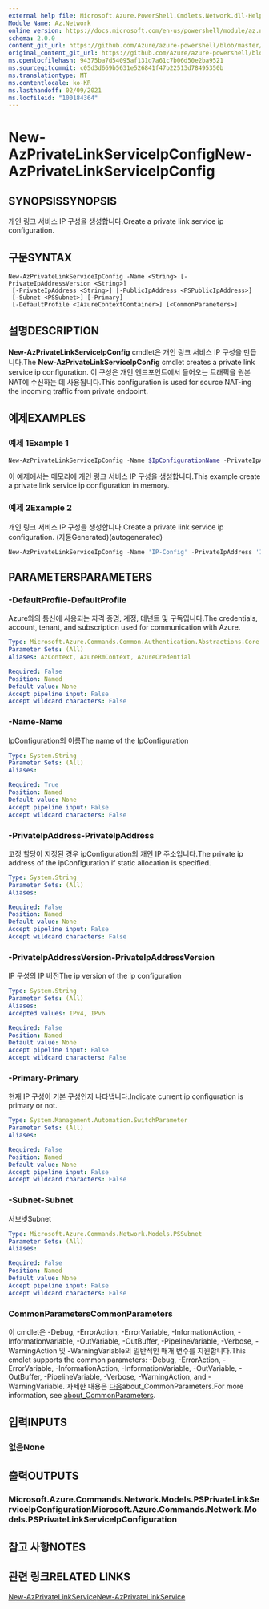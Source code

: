 ```yaml
---
external help file: Microsoft.Azure.PowerShell.Cmdlets.Network.dll-Help.xml
Module Name: Az.Network
online version: https://docs.microsoft.com/en-us/powershell/module/az.network/new-azprivatelinkserviceipconfig
schema: 2.0.0
content_git_url: https://github.com/Azure/azure-powershell/blob/master/src/Network/Network/help/New-AzPrivateLinkServiceIpConfig.md
original_content_git_url: https://github.com/Azure/azure-powershell/blob/master/src/Network/Network/help/New-AzPrivateLinkServiceIpConfig.md
ms.openlocfilehash: 94375ba7d54095af131d7a61c7b06d50e2ba9521
ms.sourcegitcommit: c05d3d669b5631e526841f47b22513d78495350b
ms.translationtype: MT
ms.contentlocale: ko-KR
ms.lasthandoff: 02/09/2021
ms.locfileid: "100184364"
---
```

# <span data-ttu-id="18793-101">New-AzPrivateLinkServiceIpConfig</span><span class="sxs-lookup"><span data-stu-id="18793-101">New-AzPrivateLinkServiceIpConfig</span></span>

## <span data-ttu-id="18793-102">SYNOPSIS</span><span class="sxs-lookup"><span data-stu-id="18793-102">SYNOPSIS</span></span>
<span data-ttu-id="18793-103">개인 링크 서비스 IP 구성을 생성합니다.</span><span class="sxs-lookup"><span data-stu-id="18793-103">Create a private link service ip configuration.</span></span>

## <span data-ttu-id="18793-104">구문</span><span class="sxs-lookup"><span data-stu-id="18793-104">SYNTAX</span></span>

```
New-AzPrivateLinkServiceIpConfig -Name <String> [-PrivateIpAddressVersion <String>]
 [-PrivateIpAddress <String>] [-PublicIpAddress <PSPublicIpAddress>]
 [-Subnet <PSSubnet>] [-Primary]
 [-DefaultProfile <IAzureContextContainer>] [<CommonParameters>]
```

## <span data-ttu-id="18793-105">설명</span><span class="sxs-lookup"><span data-stu-id="18793-105">DESCRIPTION</span></span>
<span data-ttu-id="18793-106">**New-AzPrivateLinkServiceIpConfig** cmdlet은 개인 링크 서비스 IP 구성을 만듭니다.</span><span class="sxs-lookup"><span data-stu-id="18793-106">The **New-AzPrivateLinkServiceIpConfig** cmdlet creates a private link service ip configuration.</span></span> <span data-ttu-id="18793-107">이 구성은 개인 엔드포인트에서 들어오는 트래픽을 원본 NAT에 수신하는 데 사용됩니다.</span><span class="sxs-lookup"><span data-stu-id="18793-107">This configuration is used for source NAT-ing the incoming traffic from private endpoint.</span></span> 

## <span data-ttu-id="18793-108">예제</span><span class="sxs-lookup"><span data-stu-id="18793-108">EXAMPLES</span></span>

### <span data-ttu-id="18793-109">예제 1</span><span class="sxs-lookup"><span data-stu-id="18793-109">Example 1</span></span>
```powershell
New-AzPrivateLinkServiceIpConfig -Name $IpConfigurationName -PrivateIpAddress "10.0.0.5" -Primary
```

<span data-ttu-id="18793-110">이 예제에서는 메모리에 개인 링크 서비스 IP 구성을 생성합니다.</span><span class="sxs-lookup"><span data-stu-id="18793-110">This example create a private link service ip configuration in memory.</span></span>

### <span data-ttu-id="18793-111">예제 2</span><span class="sxs-lookup"><span data-stu-id="18793-111">Example 2</span></span>

<span data-ttu-id="18793-112">개인 링크 서비스 IP 구성을 생성합니다.</span><span class="sxs-lookup"><span data-stu-id="18793-112">Create a private link service ip configuration.</span></span> <span data-ttu-id="18793-113">(자동Generated)</span><span class="sxs-lookup"><span data-stu-id="18793-113">(autogenerated)</span></span>

<!-- Aladdin Generated Example -->
```powershell
New-AzPrivateLinkServiceIpConfig -Name 'IP-Config' -PrivateIpAddress '10.0.0.5' -Subnet <PSSubnet>
```

## <span data-ttu-id="18793-114">PARAMETERS</span><span class="sxs-lookup"><span data-stu-id="18793-114">PARAMETERS</span></span>

### <span data-ttu-id="18793-115">-DefaultProfile</span><span class="sxs-lookup"><span data-stu-id="18793-115">-DefaultProfile</span></span>
<span data-ttu-id="18793-116">Azure와의 통신에 사용되는 자격 증명, 계정, 테넌트 및 구독입니다.</span><span class="sxs-lookup"><span data-stu-id="18793-116">The credentials, account, tenant, and subscription used for communication with Azure.</span></span>

```yaml
Type: Microsoft.Azure.Commands.Common.Authentication.Abstractions.Core.IAzureContextContainer
Parameter Sets: (All)
Aliases: AzContext, AzureRmContext, AzureCredential

Required: False
Position: Named
Default value: None
Accept pipeline input: False
Accept wildcard characters: False
```

### <span data-ttu-id="18793-117">-Name</span><span class="sxs-lookup"><span data-stu-id="18793-117">-Name</span></span>
<span data-ttu-id="18793-118">IpConfiguration의 이름</span><span class="sxs-lookup"><span data-stu-id="18793-118">The name of the IpConfiguration</span></span>

```yaml
Type: System.String
Parameter Sets: (All)
Aliases:

Required: True
Position: Named
Default value: None
Accept pipeline input: False
Accept wildcard characters: False
```

### <span data-ttu-id="18793-119">-PrivateIpAddress</span><span class="sxs-lookup"><span data-stu-id="18793-119">-PrivateIpAddress</span></span>
<span data-ttu-id="18793-120">고정 할당이 지정된 경우 ipConfiguration의 개인 IP 주소입니다.</span><span class="sxs-lookup"><span data-stu-id="18793-120">The private ip address of the ipConfiguration if static allocation is specified.</span></span>

```yaml
Type: System.String
Parameter Sets: (All)
Aliases:

Required: False
Position: Named
Default value: None
Accept pipeline input: False
Accept wildcard characters: False
```

### <span data-ttu-id="18793-121">-PrivateIpAddressVersion</span><span class="sxs-lookup"><span data-stu-id="18793-121">-PrivateIpAddressVersion</span></span>
<span data-ttu-id="18793-122">IP 구성의 IP 버전</span><span class="sxs-lookup"><span data-stu-id="18793-122">The ip version of the ip configuration</span></span>

```yaml
Type: System.String
Parameter Sets: (All)
Aliases:
Accepted values: IPv4, IPv6

Required: False
Position: Named
Default value: None
Accept pipeline input: False
Accept wildcard characters: False
```

### <span data-ttu-id="18793-123">-Primary</span><span class="sxs-lookup"><span data-stu-id="18793-123">-Primary</span></span>
<span data-ttu-id="18793-124">현재 IP 구성이 기본 구성인지 나타냅니다.</span><span class="sxs-lookup"><span data-stu-id="18793-124">Indicate current ip configuration is primary or not.</span></span>

```yaml
Type: System.Management.Automation.SwitchParameter
Parameter Sets: (All)
Aliases:

Required: False
Position: Named
Default value: None
Accept pipeline input: False
Accept wildcard characters: False
```

### <span data-ttu-id="18793-125">-Subnet</span><span class="sxs-lookup"><span data-stu-id="18793-125">-Subnet</span></span>
<span data-ttu-id="18793-126">서브넷</span><span class="sxs-lookup"><span data-stu-id="18793-126">Subnet</span></span>

```yaml
Type: Microsoft.Azure.Commands.Network.Models.PSSubnet
Parameter Sets: (All)
Aliases:

Required: False
Position: Named
Default value: None
Accept pipeline input: False
Accept wildcard characters: False
```

### <span data-ttu-id="18793-127">CommonParameters</span><span class="sxs-lookup"><span data-stu-id="18793-127">CommonParameters</span></span>
<span data-ttu-id="18793-128">이 cmdlet은 -Debug, -ErrorAction, -ErrorVariable, -InformationAction, -InformationVariable, -OutVariable, -OutBuffer, -PipelineVariable, -Verbose, -WarningAction 및 -WarningVariable의 일반적인 매개 변수를 지원합니다.</span><span class="sxs-lookup"><span data-stu-id="18793-128">This cmdlet supports the common parameters: -Debug, -ErrorAction, -ErrorVariable, -InformationAction, -InformationVariable, -OutVariable, -OutBuffer, -PipelineVariable, -Verbose, -WarningAction, and -WarningVariable.</span></span> <span data-ttu-id="18793-129">자세한 내용은 [다음](http://go.microsoft.com/fwlink/?LinkID=113216)about_CommonParameters.</span><span class="sxs-lookup"><span data-stu-id="18793-129">For more information, see [about_CommonParameters](http://go.microsoft.com/fwlink/?LinkID=113216).</span></span>

## <span data-ttu-id="18793-130">입력</span><span class="sxs-lookup"><span data-stu-id="18793-130">INPUTS</span></span>

### <span data-ttu-id="18793-131">없음</span><span class="sxs-lookup"><span data-stu-id="18793-131">None</span></span>

## <span data-ttu-id="18793-132">출력</span><span class="sxs-lookup"><span data-stu-id="18793-132">OUTPUTS</span></span>

### <span data-ttu-id="18793-133">Microsoft.Azure.Commands.Network.Models.PSPrivateLinkServiceIpConfiguration</span><span class="sxs-lookup"><span data-stu-id="18793-133">Microsoft.Azure.Commands.Network.Models.PSPrivateLinkServiceIpConfiguration</span></span>

## <span data-ttu-id="18793-134">참고 사항</span><span class="sxs-lookup"><span data-stu-id="18793-134">NOTES</span></span>

## <span data-ttu-id="18793-135">관련 링크</span><span class="sxs-lookup"><span data-stu-id="18793-135">RELATED LINKS</span></span>

[<span data-ttu-id="18793-136">New-AzPrivateLinkService</span><span class="sxs-lookup"><span data-stu-id="18793-136">New-AzPrivateLinkService</span></span>](./New-AzPrivateLinkService.md)